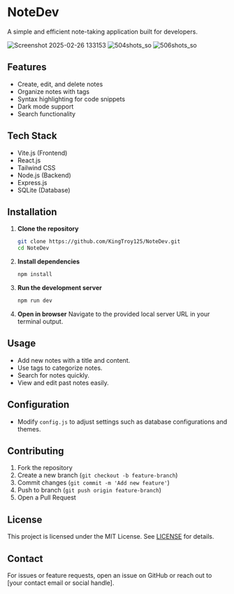 # NoteDev

A simple and efficient note-taking application built for developers.

![Screenshot 2025-02-26 133153](https://github.com/user-attachments/assets/f8fb2b99-f03f-4327-b7d7-2a5a54f0e255)
![504shots_so](https://github.com/user-attachments/assets/5d90cdba-3973-4777-9426-6af16174fa1a)
![506shots_so](https://github.com/user-attachments/assets/c6062257-2340-4906-8f61-de2e6b422afb)

## Features

- Create, edit, and delete notes
- Organize notes with tags
- Syntax highlighting for code snippets
- Dark mode support
- Search functionality

## Tech Stack

- Vite.js (Frontend)
- React.js
- Tailwind CSS
- Node.js (Backend)
- Express.js
- SQLite (Database)

## Installation

1. **Clone the repository**
   ```sh
   git clone https://github.com/KingTroy125/NoteDev.git
   cd NoteDev
   ```

2. **Install dependencies**
   ```sh
   npm install
   ```

3. **Run the development server**
   ```sh
   npm run dev
   ```

4. **Open in browser**
   Navigate to the provided local server URL in your terminal output.

## Usage

- Add new notes with a title and content.
- Use tags to categorize notes.
- Search for notes quickly.
- View and edit past notes easily.

## Configuration

- Modify `config.js` to adjust settings such as database configurations and themes.

## Contributing

1. Fork the repository
2. Create a new branch (`git checkout -b feature-branch`)
3. Commit changes (`git commit -m 'Add new feature'`)
4. Push to branch (`git push origin feature-branch`)
5. Open a Pull Request

## License

This project is licensed under the MIT License. See [LICENSE](LICENSE) for details.

## Contact

For issues or feature requests, open an issue on GitHub or reach out to [your contact email or social handle].


